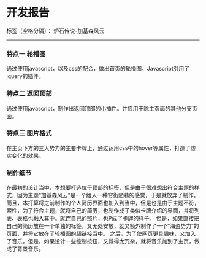 # 开发报告

标签（空格分隔）： 炉石传说-加基森风云

---

### **特点一 轮播图**
通过使用javascript，以及css的配合，做出首页的轮播图。Javascript引用了jquery的插件。
### **特点二 返回顶部**
通过使用javascript，制作出返回顶部的小插件。并应用于除主页面的其他分支页面。
### **特点三 图片格式**
在主页下方的三大势力的主要卡牌上，通过运用css中的hover等属性，打造了虚实变化的效果。
### **制作细节**
在最初的设计当中，本想要打造位于顶部的标签，但是由于很难想出符合主题的样式，因为主题“加基森风云”是一个给人一种穷街陋巷的感觉，于是就放弃了制作。而且，本打算将之前制作的个人简历界面也加入到当中，但是也是由于主题不符，索性，为了符合主题，就将自己的简历，也制作成了类似卡牌介绍的界面，并将列表、表格也融入其中。就连自己的照片，也P成了卡牌的样子。
但是，如果直接把自己的简历放在一个单独的标签，又无处安放，就又额外制作了一个“海盗势力”的页面，并将它放在了轮播图的超链接当中。
之后，为了使网页更具趣味，又加入了音乐，但是，如果设计一些控制按钮，又觉得太冗杂，就将音乐加到了主页，做成了背景音乐。
